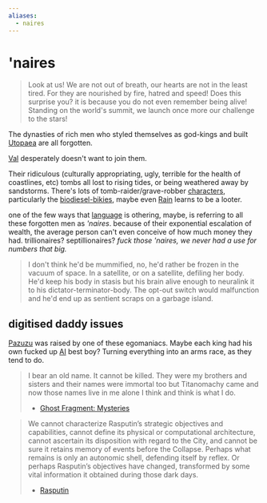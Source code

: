 ```yaml
---
aliases:
  - naires
---
```


# 'naires

> Look at us! We are not out of breath, our hearts are not in the least tired. For they
 are nourished by fire, hatred and speed! Does this surprise you? it is because you do not even remember being alive! Standing on the world's summit, we launch once more our challenge to the stars! 
 
The dynasties of rich men who styled themselves as god-kings and built [Utopaea](Utopia-Planitia.md) are all forgotten. 

[Val](Val.md) desperately doesn't want to join them.

Their ridiculous (culturally appropriating, ugly, terrible for the health of coastlines, etc) tombs all lost to rising tides, or being weathered away by sandstorms. There's lots of tomb-raider/grave-robber [characters](cast.md), particularly the [biodiesel-bikies](biodiesel-bikies.md), maybe even [Rain](Rain.md) learns to be a looter.


one of the few ways that [language](language.md) is othering, maybe, is referring to all these forgotten men as *'naires*. because of their exponential escalation of wealth, the average person can't even conceive of how much money they had. trillionaires? septillionaires? *fuck those 'naires, we never had a use for numbers that big.*  

> I don't think he'd be mummified, no, he'd rather be frozen in the vacuum of space. In a satellite, or on a satellite, defiling her body. He'd keep his body in stasis but his brain alive enough to neuralink it to his dictator-terminator-body. The opt-out switch would malfunction and he'd end up as sentient scraps on a garbage island. 

## digitised daddy issues
[Pazuzu](Pazuzu.md) was raised by one of these egomaniacs. Maybe each king had his own fucked up [AI](hermit.md) best boy? Turning everything into an arms race, as they tend to do.

> I bear an old name. It cannot be killed. They were my brothers and sisters and their names were immortal too but Titanomachy came and now those names live in me alone I think and think is what I do.
> - [Ghost Fragment: Mysteries](https://www.ishtar-collective.net/cards/ghost-fragment-mysteries#rasputin)

> We cannot characterize Rasputin’s strategic objectives and capabilities, cannot define its physical or computational architecture, cannot ascertain its disposition with regard to the City, and cannot be sure it retains memory of events before the Collapse. Perhaps what remains is only an autonomic shell, defending itself by reflex. Or perhaps Rasputin’s objectives have changed, transformed by some vital information it obtained during those dark days.
> - [Rasputin](https://www.ishtar-collective.net/cards/rasputin#warminds)